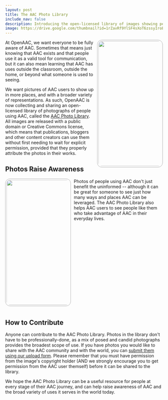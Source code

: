 ```yaml
---
layout: post
title: The AAC Photo Library
include_nav: false
description: Introducing the open-licensed library of images showing people using AAC
image: https://drive.google.com/thumbnail?id=1rZavRf9YlSF4sXoT6zssyIroEmEay26z&sz=w1000
---
```

<style>
  img.pic {
    border-radius: 15px;
    border: 1px solid #aaa;
    padding: 3px;
  }
  img.left {
    float: left; 
    margin: 0 10px 10px 0; 
    max-width: 40%
  }
  img.right {
    float: right; 
    margin: 0 0 10px 10px; 
    max-width: 40%
  }
  img.app {
    height: 70px;
  }
  a.caption {
    display: inline-block;
    padding: 5px 10px;
    border: 1px solid #aaa;
    border-radius: 10px;
    margin-bottom: 10px;
    text-align: center;
    max-width: 50%;
  }
  a.caption.wide {
    min-width: 225px;
    max-width: 50%;
  }
  a.caption img {
    display: block;
    margin: 0 auto;
    max-width: 100%;
  }
  a.caption .sub {
    display: block;
    height: 43px;
    color: #888;
    overflow: hidden;
    font-weight: normal;
    max-width: 200px;
    font-size: 13px;
    line-height: 14px;
    margin: 0 auto;
  }
  h2 {
    margin-top: 30px;
  }
</style>
<img src="https://drive.google.com/thumbnail?id=1Lp2CnYPNc04PYKQAdPuVzVGDeHLXxbVN&sz=w1000" class='pic right' style='width: 400px;'/>
<p>At OpenAAC, we want everyone to be fully aware of AAC.
Sometimes that means just knowing that AAC exists and that
people use it as a valid tool for communication, but it can 
also mean learning that AAC has uses outside the classroom,
outside the home, or beyond what someone is used to seeing.</p>

<p>We want pictures of AAC users to show up in more places,
and with a broader variety of representations. As such, OpenAAC
is now collecting and sharing an open-licensed library of
photographs of people using AAC, called the 
<a href="/photos.html">AAC Photo Library</a>. All images are released with
a public domain or Creative Commons license, which means that
publications, bloggers and other content creators can use them
without first needing to wait for explicit permission, provided
that they properly attribute the photos in their works.</p>

<h2>Photos Raise Awareness</h2>
<img src="https://drive.google.com/thumbnail?id=16xPdj4EvdNOEle2UY3JMVMgyolEFkX99&sz=w1000" class='pic left' style='width: 400px;'/>
<p>Photos of people using AAC don't just benefit the 
uninformed -- although it can be great for someone to see just
how many ways and places AAC can be leveraged. The AAC 
Photo Library also helps AAC users to see people like them
who take advantage of AAC in their everyday lives.</p>


<div style='clear: both;'></div>

<h2>How to Contribute</h2>
<p>Anyone can contribute to the AAC Photo Library. Photos in the library don't have to be professionally-done, as a mix of 
posed and candid photographs provides the broadest scope of use.
If you have photos you would like to share with the AAC 
community and with the world, you can <a href="https://forms.gle/guFDpuHPkggXAeBe6">submit them using our upload form</a>. Please remember that you must have permission from the image's 
copyright holder (AND we strongly encourage you to get permission from the AAC user themself) before it can be shared to the library.</p>

<p>We hope the AAC Photo Library can be a useful resource
for people at every stage of their AAC journey, and can help
raise awareness of AAC and the broad variety of uses it serves
in the world today.</p>

